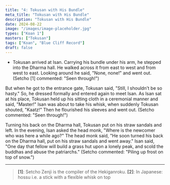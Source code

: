 ```yaml
---
title: "4: Tokusan with His Bundle"
meta_title: "Tokusan with His Bundle"
description: "Tokusan with His Bundle"
date: 2024-08-22
image: "/images/image-placeholder.jpg"
types: ["Koan 1"]
masters: ["Tokusan"]
tags: ["Koan", "Blue Cliff Record"]
draft: false
---
```


- Tokusan arrived at Isan. Carrying his bundle under his arm, he stepped into
the Dharma hall. He walked across it from east to west and from west to east.
Looking around he said, "None, none!" and went out.
(Setcho [1] commented: "Seen through!")

But when he got to the entrance gate, Tokusan said, "Still, I shouldn't be so
hasty." So, he dressed formally and entered again to meet Isan. As Isan sat at
his place, Tokusan held up his sitting cloth in a ceremonial manner and said,
"Master!" Isan was about to take his whisk, when suddenly Tokusan shouted,
"Kaatz!" Then he flourished his sleeves and went out.
(Setcho commented: "Seen through!")

Turning his back on the Dharma hall, Tokusan put on his straw sandals and left.
In the evening, Isan asked the head monk, "Where is the newcomer who was here
a while ago?" The head monk said, "He soon turned his back on the Dharma hall,
put on his straw sandals and went away." Isan said, "One day that fellow
will build a grass hut upon a lonely peak, and scold the buddhas and abuse
the patriarchs."
(Setcho commented: "Piling up frost on top of snow.")

***

> **[1]**: Setcho Zenji is the compiler of the Hekiganroku.
> **[2]**: In Japanese: hossu i.e. a stick with a flexible whisk on top
